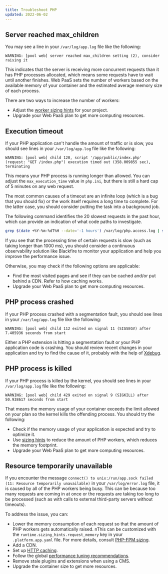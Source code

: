 ```yaml
---
title: Troubleshoot PHP
updated: 2022-06-02
---
```




## Server reached max_children

You may see a line in your `/var/log/app.log` file like the following:

```text
WARNING: [pool web] server reached max_children setting (2), consider raising it
```

This indicates that the server is receiving more concurrent requests than it has PHP processes allocated,
which means some requests have to wait until another finishes.
Web PaaS sets the number of workers based on the available memory of your container
and the estimated average memory size of each process.

There are two ways to increase the number of workers:

- Adjust the [worker sizing hints](/pages/web_cloud/web_paas_powered_by_platform_sh/languages/php/languages-php/fpm) for your project.
- Upgrade your Web PaaS plan to get more computing resources.

## Execution timeout

If your PHP application can't handle the amount of traffic or is slow,
you should see lines in your `/var/log/app.log` file like the following:

```text
WARNING: [pool web] child 120, script '/app/public/index.php' (request: "GET /index.php") execution timed out (358.009855 sec), terminating
```

This means your PHP process is running longer than allowed.
You can adjust the `max_execution_time` value in `php.ini`,
but there is still a hard cap of 5 minutes on any web request.

The most common causes of a timeout are an infinite loop (which is a bug that you should fix)
or the work itself requires a long time to complete.
For the latter case, you should consider putting the task into a background job.

The following command identifies the 20 slowest requests in the past hour,
which can provide an indication of what code paths to investigate.

```bash
grep $(date +%Y-%m-%dT%H --date='-1 hours') /var/log/php.access.log | sort -k 4 -r -n | head -20
```

If you see that the processing time of certain requests is slow (such as taking longer than 1000&nbsp;ms),
you should consider a continuous observability solution like Blackfire
to monitor your application and help you improve the performance issue.

Otherwise, you may check if the following options are applicable:

- Find the most visited pages and see if they can be cached and/or put behind a CDN. Refer to how caching works.
- Upgrade your Web PaaS plan to get more computing resources.

## PHP process crashed

If your PHP process crashed with a segmentation fault,
you should see lines in your `/var/log/app.log` file like the following:

```text
WARNING: [pool web] child 112 exited on signal 11 (SIGSEGV) after 7.405936 seconds from start
```

Either a PHP extension is hitting a segmentation fault or your PHP application code is crashing.
You should review recent changes in your application and try to find the cause of it, probably with the help of [Xdebug](/pages/web_cloud/web_paas_powered_by_platform_sh/languages/php/languages-php/xdebug).

## PHP process is killed

If your PHP process is killed by the kernel,
you should see lines in your `/var/log/app.log` file like the following:

```text
WARNING: [pool web] child 429 exited on signal 9 (SIGKILL) after 50.938617 seconds from start
```

That means the memory usage of your container exceeds the limit allowed on your plan so the kernel kills the offending process. You should try the following:

- Check if the memory usage of your application is expected and try to optimize it.
- Use [sizing hints](/pages/web_cloud/web_paas_powered_by_platform_sh/languages/php/languages-php/fpm) to reduce the amount of PHP workers, which reduces the memory footprint.
- Upgrade your Web PaaS plan to get more computing resources.

## Resource temporarily unavailable

If you encounter the message `connect() to unix:/run/app.sock failed (11: Resource temporarily unavailable)`
in your `/var/log/error.log` file, it is caused by all of the PHP workers being busy.
This can be because too many requests are coming in at once
or the requests are taking too long to be processed (such as with calls to external third-party servers without timeouts).

To address the issue, you can: 

- Lower the memory consumption of each request so that the amount of PHP workers gets automatically raised. nThis can be customized with the `runtime.sizing_hints.request_memory` key in your `.platform.app.yaml` file. For more details, consult [PHP-FPM sizing](/pages/web_cloud/web_paas_powered_by_platform_sh/languages/php/languages-php/fpm).
- Add a CDN.
- Set up [HTTP caching](/pages/web_cloud/web_paas_powered_by_platform_sh/best_practices/bestpractices-http-caching).
- Follow the global [performance tuning recommendations](/pages/web_cloud/web_paas_powered_by_platform_sh/languages/php/languages-php/tuning).
- Remove stale plugins and extensions when using a CMS.
- Upgrade the container size to get more resources.